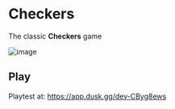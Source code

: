 # Checkers

The classic **Checkers** game

<img alt="image" src="https://cloud-296zm6445-hack-club-bot.vercel.app/0image.png">

## Play

Playtest at: https://app.dusk.gg/dev-CByg8ews
